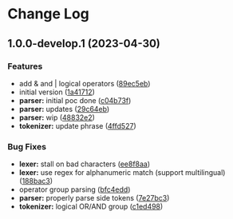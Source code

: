 # Change Log

## 1.0.0-develop.1 (2023-04-30)


### Features

* add & and | logical operators ([89ec5eb](https://github.com/chenasraf/search-ast-parser-js/commit/89ec5ebd8013f3894cdbeec9e944f9abcebdbf5b))
* initial version ([1a41712](https://github.com/chenasraf/search-ast-parser-js/commit/1a41712062d1760d0513505f73398cc237e943cc))
* **parser:** initial poc done ([c04b73f](https://github.com/chenasraf/search-ast-parser-js/commit/c04b73f014da41f2abfc0fdd6a746b3ede699280))
* **parser:** updates ([29c64eb](https://github.com/chenasraf/search-ast-parser-js/commit/29c64eb6689148f565aaea755dbee86e8b4eaa3c))
* **parser:** wip ([48832e2](https://github.com/chenasraf/search-ast-parser-js/commit/48832e23eafbfe63ecfc7a6071d01e762584dc0d))
* **tokenizer:** update phrase ([4ffd527](https://github.com/chenasraf/search-ast-parser-js/commit/4ffd52714d8b0a9b215c179714f87ac07171448c))


### Bug Fixes

* **lexer:** stall on bad characters ([ee8f8aa](https://github.com/chenasraf/search-ast-parser-js/commit/ee8f8aa3abf51f2af5401cd2607d7b59cb33213c))
* **lexer:** use regex for alphanumeric match (support multilingual) ([188bac3](https://github.com/chenasraf/search-ast-parser-js/commit/188bac3502873f6a782f49ca86aa9cbdc1738bcb))
* operator group parsing ([bfc4edd](https://github.com/chenasraf/search-ast-parser-js/commit/bfc4edda9d0508bf61da01bca94d7e6f0578a2a5))
* **parser:** properly parse side tokens ([7e27bc3](https://github.com/chenasraf/search-ast-parser-js/commit/7e27bc32aa530156b6609cbf5ba573517d2d4a3d))
* **tokenizer:** logical OR/AND group ([c1ed498](https://github.com/chenasraf/search-ast-parser-js/commit/c1ed498fe7c9166894cd3f23df38ccea24553d4c))
